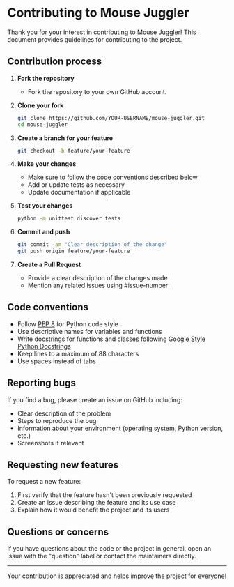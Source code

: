 # Contributing to Mouse Juggler

Thank you for your interest in contributing to Mouse Juggler! This document provides guidelines for contributing to the project.

## Contribution process

1. **Fork the repository**

    - Fork the repository to your own GitHub account.

2. **Clone your fork**

    ```bash
    git clone https://github.com/YOUR-USERNAME/mouse-juggler.git
    cd mouse-juggler
    ```

3. **Create a branch for your feature**

    ```bash
    git checkout -b feature/your-feature
    ```

4. **Make your changes**

    - Make sure to follow the code conventions described below
    - Add or update tests as necessary
    - Update documentation if applicable

5. **Test your changes**

    ```bash
    python -m unittest discover tests
    ```

6. **Commit and push**

    ```bash
    git commit -am "Clear description of the change"
    git push origin feature/your-feature
    ```

7. **Create a Pull Request**
    - Provide a clear description of the changes made
    - Mention any related issues using #issue-number

## Code conventions

-   Follow [PEP 8](https://www.python.org/dev/peps/pep-0008/) for Python code style
-   Use descriptive names for variables and functions
-   Write docstrings for functions and classes following [Google Style Python Docstrings](https://sphinxcontrib-napoleon.readthedocs.io/en/latest/example_google.html)
-   Keep lines to a maximum of 88 characters
-   Use spaces instead of tabs

## Reporting bugs

If you find a bug, please create an issue on GitHub including:

-   Clear description of the problem
-   Steps to reproduce the bug
-   Information about your environment (operating system, Python version, etc.)
-   Screenshots if relevant

## Requesting new features

To request a new feature:

1. First verify that the feature hasn't been previously requested
2. Create an issue describing the feature and its use case
3. Explain how it would benefit the project and its users

## Questions or concerns

If you have questions about the code or the project in general, open an issue with the "question" label or contact the maintainers directly.

---

Your contribution is appreciated and helps improve the project for everyone!

